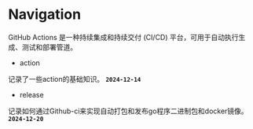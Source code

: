 # Navigation

GitHub Actions 是一种持续集成和持续交付 (CI/CD) 平台，可用于自动执行生成、测试和部署管道。



- action

记录了一些action的基础知识。
**`2024-12-14`**



- release

记录如何通过Github-ci来实现自动打包和发布go程序二进制包和docker镜像。
**`2024-12-20`**





